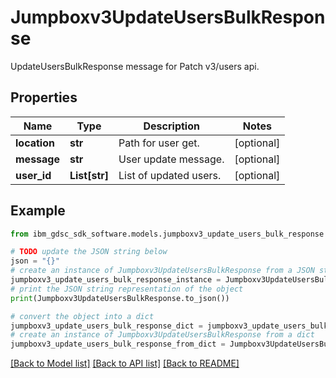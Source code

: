# Jumpboxv3UpdateUsersBulkResponse

UpdateUsersBulkResponse message for Patch v3/users api.

## Properties

Name | Type | Description | Notes
------------ | ------------- | ------------- | -------------
**location** | **str** | Path for user get. | [optional] 
**message** | **str** | User update message. | [optional] 
**user_id** | **List[str]** | List of updated users. | [optional] 

## Example

```python
from ibm_gdsc_sdk_software.models.jumpboxv3_update_users_bulk_response import Jumpboxv3UpdateUsersBulkResponse

# TODO update the JSON string below
json = "{}"
# create an instance of Jumpboxv3UpdateUsersBulkResponse from a JSON string
jumpboxv3_update_users_bulk_response_instance = Jumpboxv3UpdateUsersBulkResponse.from_json(json)
# print the JSON string representation of the object
print(Jumpboxv3UpdateUsersBulkResponse.to_json())

# convert the object into a dict
jumpboxv3_update_users_bulk_response_dict = jumpboxv3_update_users_bulk_response_instance.to_dict()
# create an instance of Jumpboxv3UpdateUsersBulkResponse from a dict
jumpboxv3_update_users_bulk_response_from_dict = Jumpboxv3UpdateUsersBulkResponse.from_dict(jumpboxv3_update_users_bulk_response_dict)
```
[[Back to Model list]](../README.md#documentation-for-models) [[Back to API list]](../README.md#documentation-for-api-endpoints) [[Back to README]](../README.md)


